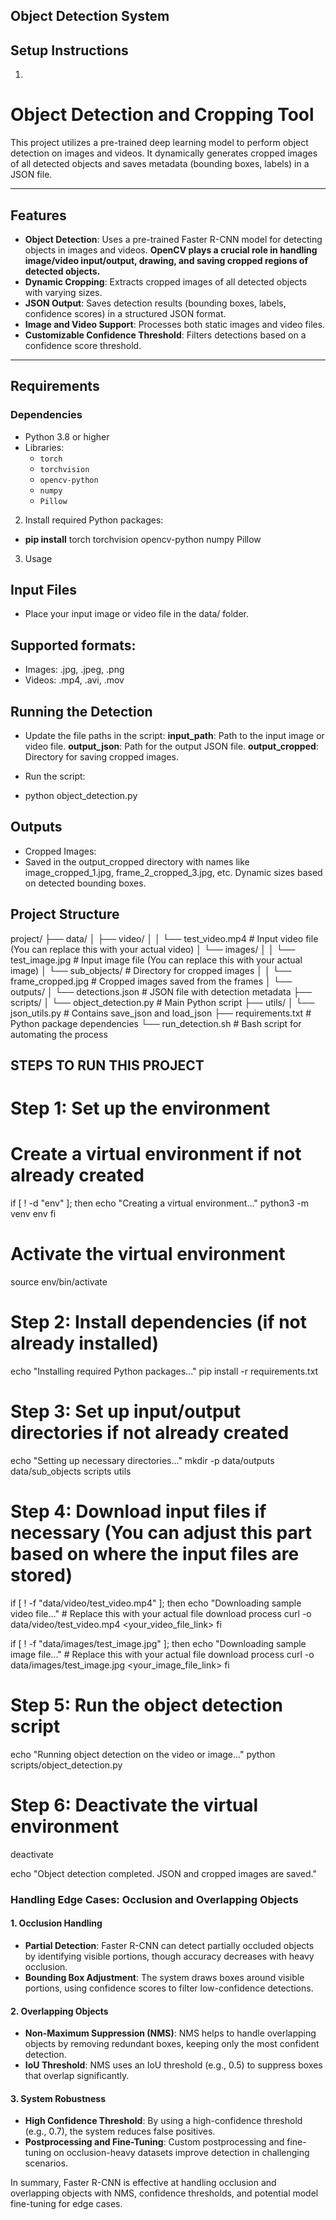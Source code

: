 ## Object Detection System

## Setup Instructions



1.
# Object Detection and Cropping Tool

This project utilizes a pre-trained deep learning model to perform object detection on images and videos. It dynamically generates cropped images of all detected objects and saves metadata (bounding boxes, labels) in a JSON file.

---

## Features

- **Object Detection**: Uses a pre-trained Faster R-CNN model for detecting objects in images and videos.
**OpenCV plays a crucial role in handling image/video input/output, drawing, and saving cropped regions of detected objects.**
- **Dynamic Cropping**: Extracts cropped images of all detected objects with varying sizes.
- **JSON Output**: Saves detection results (bounding boxes, labels, confidence scores) in a structured JSON format.
- **Image and Video Support**: Processes both static images and video files.
- **Customizable Confidence Threshold**: Filters detections based on a confidence score threshold.

---

## Requirements

### Dependencies
- Python 3.8 or higher
- Libraries:
  - `torch`
  - `torchvision`
  - `opencv-python`
  - `numpy`
  - `Pillow`


2. Install required Python packages:
- **pip install** torch torchvision opencv-python numpy Pillow

3. Usage
## Input Files
 - Place your input image or video file in the data/ folder.
## Supported formats:
 - Images: .jpg, .jpeg, .png
 - Videos: .mp4, .avi, .mov
## Running the Detection
- Update the file paths in the script:
**input_path**: Path to the input image or video file.
**output_json**: Path for the output JSON file.
**output_cropped**: Directory for saving cropped images.

- Run the script:
 - python object_detection.py

## Outputs
- Cropped Images:
 - Saved in the output_cropped directory with names like image_cropped_1.jpg,    frame_2_cropped_3.jpg, etc.
Dynamic sizes based on detected bounding boxes.







## Project Structure

project/
├── data/
│   ├── video/
│   │   └── test_video.mp4  # Input video file (You can replace this with your actual video)
│   └── images/
│   │   └── test_image.jpg  # Input image file (You can replace this with your actual image)
│   └── sub_objects/        # Directory for cropped images
│   │   └── frame_cropped.jpg # Cropped images saved from the frames
│   └── outputs/
│       └── detections.json  # JSON file with detection metadata
├── scripts/
│   └── object_detection.py  # Main Python script
├── utils/
│   └── json_utils.py  # Contains save_json and load_json
├── requirements.txt     # Python package dependencies
└── run_detection.sh     # Bash script for automating the process







## STEPS TO RUN THIS PROJECT

# Step 1: Set up the environment

# Create a virtual environment if not already created
if [ ! -d "env" ]; then
    echo "Creating a virtual environment..."
    python3 -m venv env
fi

# Activate the virtual environment
source env/bin/activate

# Step 2: Install dependencies (if not already installed)
echo "Installing required Python packages..."
pip install -r requirements.txt

# Step 3: Set up input/output directories if not already created
echo "Setting up necessary directories..."
mkdir -p data/outputs data/sub_objects scripts utils

# Step 4: Download input files if necessary (You can adjust this part based on where the input files are stored)
if [ ! -f "data/video/test_video.mp4" ]; then
    echo "Downloading sample video file..."
    # Replace this with your actual file download process
    curl -o data/video/test_video.mp4 <your_video_file_link>
fi

if [ ! -f "data/images/test_image.jpg" ]; then
    echo "Downloading sample image file..."
    # Replace this with your actual file download process
    curl -o data/images/test_image.jpg <your_image_file_link>
fi

# Step 5: Run the object detection script
echo "Running object detection on the video or image..."
python scripts/object_detection.py

# Step 6: Deactivate the virtual environment
deactivate

echo "Object detection completed. JSON and cropped images are saved."








### Handling Edge Cases: Occlusion and Overlapping Objects

#### **1. Occlusion Handling**
- **Partial Detection**: Faster R-CNN can detect partially occluded objects by identifying visible portions, though accuracy decreases with heavy occlusion.
- **Bounding Box Adjustment**: The system draws boxes around visible portions, using confidence scores to filter low-confidence detections.

#### **2. Overlapping Objects**
- **Non-Maximum Suppression (NMS)**: NMS helps to handle overlapping objects by removing redundant boxes, keeping only the most confident detection.
- **IoU Threshold**: NMS uses an IoU threshold (e.g., 0.5) to suppress boxes that overlap significantly.

#### **3. System Robustness**
- **High Confidence Threshold**: By using a high-confidence threshold (e.g., 0.7), the system reduces false positives.
- **Postprocessing and Fine-Tuning**: Custom postprocessing and fine-tuning on occlusion-heavy datasets improve detection in challenging scenarios.

In summary, Faster R-CNN is effective at handling occlusion and overlapping objects with NMS, confidence thresholds, and potential model fine-tuning for edge cases.
